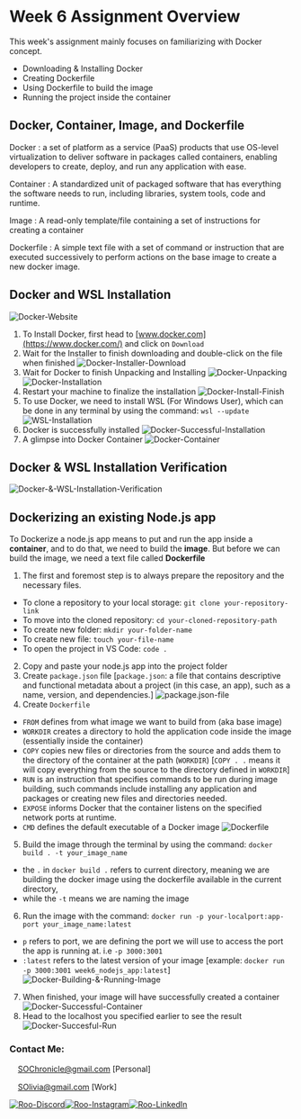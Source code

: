# Week 6 Assignment Overview

This week's assignment mainly focuses on familiarizing with Docker concept.
- Downloading & Installing Docker
- Creating Dockerfile
- Using Dockerfile to build the image
- Running the project inside the container

## Docker, Container, Image, and Dockerfile
Docker
:  a set of platform as a service (PaaS) products that use OS-level virtualization to deliver software in packages called containers, enabling developers to create, deploy, and run any application with ease.

Container
: A standardized unit of packaged software that has everything the software needs to run, including libraries, system tools, code and runtime.

Image
:  A read-only template/file containing a set of instructions for creating a container

Dockerfile
: A simple text file with a set of command or instruction that are executed successively to perform actions on the base image to create a new docker image.

## Docker and WSL Installation
![Docker-Website](https://raw.githubusercontent.com/RevoU-FSSE-2/week-6-SherinOlivia/main/assets/DockerWebsite.webp)
1. To Install Docker, first head to [www.docker.com](https://www.docker.com/) and click on `Download`
2. Wait for the Installer to finish downloading and double-click on the file when finished
![Docker-Installer-Download](https://raw.githubusercontent.com/RevoU-FSSE-2/week-6-SherinOlivia/main/assets/DockerDownload.webp)
3. Wait for Docker to finish Unpacking and Installing
![Docker-Unpacking](https://raw.githubusercontent.com/RevoU-FSSE-2/week-6-SherinOlivia/main/assets/DockerUnpacking.webp)
![Docker-Installation](https://raw.githubusercontent.com/RevoU-FSSE-2/week-6-SherinOlivia/main/assets/DockerInstallation.webp)
4. Restart your machine to finalize the installation
![Docker-Install-Finish](https://raw.githubusercontent.com/RevoU-FSSE-2/week-6-SherinOlivia/main/assets/DockerInstallation2.webp)
5. To use Docker, we need to install WSL (For Windows User), which can be done in any terminal by using the command: `wsl --update`
![WSL-Installation](https://raw.githubusercontent.com/RevoU-FSSE-2/week-6-SherinOlivia/main/assets/WSLInstallation.webp)
7. Docker is successfully installed
![Docker-Successful-Installation](https://raw.githubusercontent.com/RevoU-FSSE-2/week-6-SherinOlivia/main/assets/DockerSuccesfulInstallation.webp)
8. A glimpse into Docker Container
![Docker-Container](https://raw.githubusercontent.com/RevoU-FSSE-2/week-6-SherinOlivia/main/assets/DockerContainer.webp)

## Docker & WSL Installation Verification
![Docker-&-WSL-Installation-Verification](https://raw.githubusercontent.com/RevoU-FSSE-2/week-6-SherinOlivia/main/assets/WSL%26DockerInstallVerification.webp)

## Dockerizing an existing Node.js app 
<p>To Dockerize a node.js app means to put and run the app inside a <strong>container</strong>, and to do that, we need to build the <strong>image</strong>. But before we can build the image, we need a text file called <strong>Dockerfile</strong></p>

1. The first and foremost step is to always prepare the repository and the necessary files.
- To clone a repository to your local storage: `git clone your-repository-link`
- To move into the cloned repository: `cd your-cloned-repository-path`
- To create new folder: `mkdir your-folder-name`
- To create new file: `touch your-file-name`
- To open the project in VS Code: `code .`

2. Copy and paste your node.js app into the project folder
3. Create `package.json` file
[`package.json`: a file that contains descriptive and functional metadata about a project (in this case, an app), such as a name, version, and dependencies.]
![package.json-file](https://raw.githubusercontent.com/RevoU-FSSE-2/week-6-SherinOlivia/main/assets/packagejson.webp)
4. Create `Dockerfile`
- `FROM` defines from what image we want to build from (aka base image)
- `WORKDIR` creates a directory to hold the application code inside the image (essentially inside the container)
- `COPY` copies new files or directories from the source and adds them to the directory of the container at the path (`WORKDIR`)
[`COPY . .` means it will copy everything from the source to the directory defined in `WORKDIR`]
- `RUN` is an instruction that specifies commands to be run during image building, such commands include installing any application and packages or creating new files and directories needed.
- `EXPOSE` informs Docker that the container listens on the specified network ports at runtime.
- `CMD` defines the default executable of a Docker image
![Dockerfile](https://raw.githubusercontent.com/RevoU-FSSE-2/week-6-SherinOlivia/main/assets/dockerfile.webp)
5. Build the image through the terminal by using the command: `docker build . -t your_image_name`
- the `.` in `docker build .` refers to current directory, meaning we are building the docker image using the dockerfile available in the current directory, 
- while the `-t` means we are naming the image
6. Run the image with the command: `docker run -p your-localport:app-port your_image_name:latest`
- `p` refers to port, we are defining the port we will use to access the port the app is running at. i.e `-p 3000:3001`
- `:latest` refers to the latest version of your image
[example: `docker run -p 3000:3001 week6_nodejs_app:latest`]
![Docker-Building-&-Running-Image](https://raw.githubusercontent.com/RevoU-FSSE-2/week-6-SherinOlivia/main/assets/Docker-Building-Image.webp)

7. When finished, your image will have successfully created a container
![Docker-Successful-Container](https://raw.githubusercontent.com/RevoU-FSSE-2/week-6-SherinOlivia/main/assets/Docker-Successful-Container.webp)
8. Head to the localhost you specified earlier to see the result
![Docker-Succesful-Run](https://raw.githubusercontent.com/RevoU-FSSE-2/week-6-SherinOlivia/main/assets/Docker-Successful-Run.webp)

### Contact Me:

<img src="https://raw.githubusercontent.com/RevoU-FSSE-2/week-6-SherinOlivia/d4766e3a095066d02388b3f25b6e211695e556fd/assets/gmail-icon.svg" width="15px" background-color="none">[SOChronicle@gmail.com](mailto:SOChronicle@gmail.com) [Personal]

<img src="https://raw.githubusercontent.com/RevoU-FSSE-2/week-6-SherinOlivia/d4766e3a095066d02388b3f25b6e211695e556fd/assets/gmail-icon.svg" width="15px" background-color="none">[SOlivia@gmail.com](mailto:SOlivia198@gmail.com) [Work]

[![Roo-Discord](https://raw.githubusercontent.com/RevoU-FSSE-2/week-5-SherinOlivia/bddf1eca3ee3ad82db2f228095d01912bf9c3de6/assets/MDimgs/icons8-discord.svg)](https://discord.com/users/shxdxr#7539)[![Roo-Instagram](https://raw.githubusercontent.com/RevoU-FSSE-2/week-5-SherinOlivia/bddf1eca3ee3ad82db2f228095d01912bf9c3de6/assets/MDimgs/icons8-instagram.svg)](https://instagram.com/shxdxr?igshid=MzRlODBiNWFlZA==)[![Roo-LinkedIn](https://raw.githubusercontent.com/RevoU-FSSE-2/week-5-SherinOlivia/bddf1eca3ee3ad82db2f228095d01912bf9c3de6/assets/MDimgs/icons8-linkedin-circled.svg)](https://www.linkedin.com/in/sherin-olivia-07311127a/)